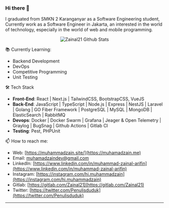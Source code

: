 ### Hi there 👋

I graduated from SMKN 2 Karanganyar as a Software Engineering student, Currently work as a Software Engineer in Jakarta, an interested in the world of technology, especially in the world of web and mobile programming.

<div align="center">
  <img src="https://github-readme-stats.vercel.app/api?username=zainal21&show_icons=true&theme=dracula" alt="Zainal21 Github Stats">
</div>

 📚 Currently Learning:
- Backend Development
- DevOps
- Competitive Programming
- Unit Testing

🛠 Tech Stack
- **Front-End**: React | Next.js | TailwindCSS, BootstrapCSS, VueJS
- **Back-End**: JavaScript | TypeScript | Node.js | Express | NestJS | Laravel | Golang | GO Fiber Framework | PostgreSQL | MySQL | MongoDB | ElasticSearch | RabbitMQ
- **Devops**: Docker | Docker Swarm | Grafana | Jeager & Open Telemetry | Graylog | BugSnag | Github Actions | Gitlab CI
- **Testing**: Pest, PHPUnit


📫 How to reach me:
- Web: [https://muhammadzain.site/](https://muhamadzain.me)
- Email: [muhamadzaindev@gmail.com](mailto:muhamadzaindev@gmail.com)
- LinkedIn: [https://www.linkedin.com/in/muhammad-zainal-arifin](https://www.linkedin.com/in/muhammad-zainal-arifin)
- Instagram: [https://instagram.com/hi.muhammadzain](https://instagram.com/hi.muhammadzain)
- Gitlab: [https://gitlab.com/Zainal21](https://gitlab.com/Zainal21)
- Twitter: [https://twitter.com/Penulisduduk](https://twitter.com/Penulisduduk)

---
